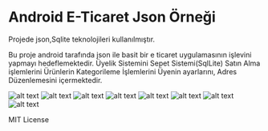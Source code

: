 ﻿# Android E-Ticaret Json Örneği
Projede json,Sqlite teknolojileri kullanılmıştır.

Bu proje android tarafında json ile basit bir e ticaret uygulamasının işlevini yapmayı hedeflemektedir.
	Üyelik Sistemini
	Sepet Sistemi(SqlLite)
	Satın Alma işlemlerini 
	Ürünlerin Kategorileme İşlemlerini 
	Üyenin ayarlarını,
	Adres Düzenlemesini içermektedir.
	
![alt text](ext.jpeg "Project Photo 1")
![alt text](ext1.jpeg "Project Photo 2")
![alt text](ext2.jpeg "Project Photo 3")
![alt text](ext3.jpeg "Project Photo 4")
![alt text](ext4.jpeg "Project Photo 5")
![alt text](ext5.jpeg "Project Photo 6")
![alt text](ext6.jpeg "Project Photo 7")
![alt text](ext7.jpeg "Project Photo 8")


MIT License
